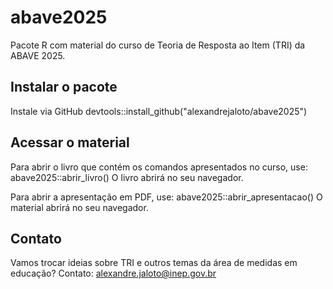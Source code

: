 # abave2025

Pacote R com material do curso de Teoria de Resposta ao Item (TRI) da ABAVE 2025.

## Instalar o pacote

Instale via GitHub
devtools::install_github("alexandrejaloto/abave2025")

## Acessar o material

Para abrir o livro que contém os comandos apresentados no curso, use:
abave2025::abrir_livro()
O livro abrirá no seu navegador.

Para abrir a apresentação em PDF, use:
abave2025::abrir_apresentacao()
O material abrirá no seu navegador.

## Contato

Vamos trocar ideias sobre TRI e outros temas da área de medidas em educação?
Contato: alexandre.jaloto@inep.gov.br

